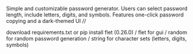  Simple and customizable password generator. Users can select password length, include letters, digits, and symbols. Features one-click password copying and a dark-themed UI //

download requirements.txt or pip install flet (0.26.0) /
flet for gui /
random for random password generation / 
string for character sets (letters, digits, symbols)
